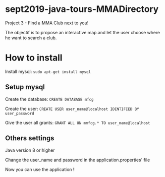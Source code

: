 # sept2019-java-tours-MMADirectory
Project 3 - Find a MMA Club next to you!

The objectif is to propose an interactive map and let the user choose where he want to search a club.

# How to install
Install mysql:
`sudo apt-get install mysql`

## Setup mysql
Create the database:
`CREATE DATABASE mfcg`

Create the user:
`CREATE USER user_name@localhost IDENTIFIED BY user_password`

Give the user all grants:
`GRANT ALL ON mmfcg.* TO user_name@localhost`

## Others settings
Java version 8 or higher

Change the user_name and password in the application.properties' file

Now you can use the application !
